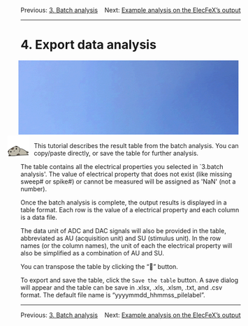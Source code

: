 
<p style="text-align:left;">
    Previous: <a href=batch_analysis.md>3. Batch analysis</a>
    <span style="float:right;">
        Next: <a href=example_analysis.md>Example analysis on the ElecFeX’s output</a>
    </span>
</p>

---

# 4. Export data analysis
<div align=center><img src="./Figures/gif_flycat.gif" alt="" style="width:1300px;height:170px;margin:0px 0px 0px -10px"></div>

<img style="float: left; width:10%;margin:0px 10px 0px -30px" src="./Figures/gif_liecat.gif">

This tutorial describes the result table from the batch analysis. You can copy/paste directly, or save the table for further analysis.

The table contains all the electrical properties you selected in `3.batch analysis'. The value of electrical property that does not exist (like missing sweep# or spike#) or cannot be measured will be assigned as 'NaN' (not a number).

Once the batch analysis is complete, the output results is displayed in a table format. Each row is the value of a electrical property and each column is a data file. 

The data unit of ADC and DAC signals will also be provided in the table, abbreviated as AU (acquisition unit) and SU (stimulus unit). In the row names (or the column names), the unit of each the electrical property will also be simplified as a combination of AU and SU. 

You can transpose the table by clicking the “:repeat:” button.

To export and save the table, click the `Save the table` button. A save dialog will appear and the table can be save in .xlsx, .xls, .xlsm, .txt, and .csv format. The default file name is “yyyymmdd_hhmmss_pilelabel”. 

---

<p style="text-align:left;">
    Previous: <a href=batch_analysis.md>3. Batch analysis</a>
    <span style="float:right;">
        Next: <a href=example_analysis.md>Example analysis on the ElecFeX’s output</a>
    </span>
</p>

